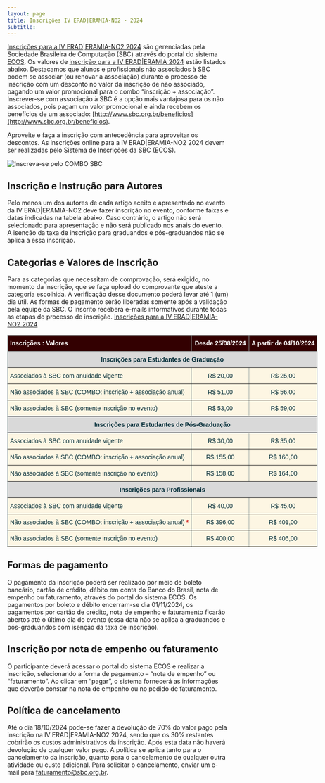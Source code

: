 ```yaml
---
layout: page
title: Inscrições IV ERAD|ERAMIA-NO2 - 2024
subtitle:
---
```


[Inscrições para a IV ERAD\|ERAMIA-NO2 2024](https://centraldesistemas.sbc.org.br/ecos/eradeeramiaNO2-2024) são gerenciadas pela Sociedade Brasileira de Computação (SBC) através do portal do sistema [ECOS](https://centraldesistemas.sbc.org.br/ecos/eradeeramiaNO2-2024). Os valores de [inscrição para a IV ERAD\|ERAMIA 2024](https://centraldesistemas.sbc.org.br/ecos/eradeeramiaNO2-2024) estão listados abaixo. Destacamos que alunos e profissionais não associados à SBC podem se associar (ou renovar a associação) durante o processo de inscrição com um desconto no valor da inscrição de não associado, pagando um valor promocional para o combo “inscrição + associação”. Inscrever-se com associação à SBC é a opção mais vantajosa para os não associados, pois pagam um valor promocional e ainda recebem os benefícios de um associado: [http://www.sbc.org.br/beneficios](http://www.sbc.org.br/beneficios). 

Aproveite e faça a inscrição com antecedência para aproveitar os descontos. As inscrições online para a IV ERAD\|ERAMIA-NO2 2024 devem ser realizadas pelo Sistema de Inscrições da SBC (ECOS).

![Inscreva-se pelo COMBO SBC](/erad_eramia-no2/2024/assets/images/banner_COMBO-1024x168.png.webp)


## Inscrição e Instrução para Autores
Pelo menos um dos autores de cada artigo aceito e apresentado no evento da IV ERAD\|ERAMIA-NO2 deve fazer inscrição no evento, conforme faixas e datas indicadas na tabela abaixo. Caso contrário, o artigo não será selecionado para apresentação e não será publicado nos anais do evento. A isenção da taxa de inscrição para graduandos e pós-graduandos não se aplica a essa inscrição. 


## Categorias e Valores de Inscrição
Para as categorias que necessitam de comprovação, será exigido, no momento da inscrição, que se faça upload do comprovante que ateste a categoria escolhida. A verificação desse documento poderá levar até 1 (um) dia útil. As formas de pagamento serão liberadas somente após a validação pela equipe da SBC. O inscrito receberá e-mails informativos durante todas as etapas do processo de inscrição. [Inscrições para a IV ERAD\|ERAMIA-NO2 2024](https://centraldesistemas.sbc.org.br/ecos/eradeeramiaNO2-2024)


<style type="text/css">
.tg  {border-collapse:collapse;border-color:#93a1a1;border-spacing:0;}
.tg td{background-color:#fdf6e3;border-color:#93a1a1;border-style:solid;border-width:1px;color:#002b36;
  font-family:Arial, sans-serif;font-size:14px;overflow:hidden;padding:10px 5px;word-break:normal;}
.tg th{background-color:#657b83;border-color:#93a1a1;border-style:solid;border-width:1px;color:#fdf6e3;
  font-family:Arial, sans-serif;font-size:14px;font-weight:normal;overflow:hidden;padding:10px 5px;word-break:normal;}
.tg .tg-pb0m{border-color:inherit;text-align:center;vertical-align:bottom}
.tg .tg-xgdf{background-color:#D9D9D9;border-color:inherit;font-weight:bold;text-align:center;vertical-align:bottom}
.tg .tg-tfhj{background-color:#330001;border-color:inherit;color:#ffffff;font-weight:bold;text-align:left;vertical-align:top}
.tg .tg-742v{background-color:#330001;border-color:inherit;color:#ffffff;font-weight:bold;text-align:center;vertical-align:top}
.tg .tg-za14{border-color:inherit;text-align:left;vertical-align:bottom}
.tg .tg-0pky{border-color:inherit;text-align:left;vertical-align:top}
</style>
<table class="tg" style="undefined;table-layout: fixed; width: 705px">
<colgroup>
<col style="width: 419px">
<col style="width: 131px">
<col style="width: 155px">
</colgroup>
<thead>
  <tr>
    <th class="tg-tfhj">Inscrições : Valores</th>
    <th class="tg-742v">Desde 25/08/2024</th>
    <th class="tg-742v">A partir de 04/10/2024</th>
  </tr>
</thead>
<tbody>
  <tr>
    <td class="tg-xgdf" colspan="3"><span style="font-weight:bold;background-color:#D9D9D9">Inscrições para Estudantes de Graduação</span></td>
  </tr>
  <tr>
    <td class="tg-za14">Associados à SBC com anuidade vigente</td>
    <td class="tg-pb0m">R$ 20,00</td>
    <td class="tg-pb0m">R$ 25,00</td>
  </tr>
  <tr>
    <td class="tg-za14">Não associados à SBC (COMBO: inscrição + associação anual)</td>
    <td class="tg-pb0m">R$ 51,00</td>
    <td class="tg-pb0m">R$ 56,00</td>
  </tr>
  <tr>
    <td class="tg-za14">Não associados à SBC (somente inscrição no evento)</td>
    <td class="tg-pb0m">R$ 53,00</td>
    <td class="tg-pb0m">R$ 59,00</td>
  </tr>
  <tr>
    <td class="tg-xgdf" colspan="3"><span style="font-weight:bold;background-color:#D9D9D9">Inscrições para Estudantes de Pós-Graduação</span></td>
  </tr>
  <tr>
    <td class="tg-za14">Associados à SBC com anuidade vigente</td>
    <td class="tg-pb0m">R$ 30,00</td>
    <td class="tg-pb0m">R$ 35,00</td>
  </tr>
  <tr>
    <td class="tg-0pky"><span style="font-style:normal">Não associados à SBC (COMBO: inscrição + associação anual)</span></td>
    <td class="tg-pb0m">R$ 155,00</td>
    <td class="tg-pb0m">R$ 160,00</td>
  </tr>
  <tr>
    <td class="tg-za14">Não associados à SBC (somente inscrição no evento)</td>
    <td class="tg-pb0m">R$ 158,00</td>
    <td class="tg-pb0m">R$ 164,00</td>
  </tr>
  <tr>
    <td class="tg-xgdf" colspan="3"><span style="font-weight:bold;background-color:#D9D9D9">Inscrições para Profissionais</span></td>
  </tr>
  <tr>
    <td class="tg-za14">Associados à SBC com anuidade vigente</td>
    <td class="tg-pb0m">R$ 40,00</td>
    <td class="tg-pb0m">R$ 45,00</td>
  </tr>
  <tr>
    <td class="tg-0pky"><span style="font-style:normal">Não associados à SBC (COMBO: inscrição + associação anual) </span><span style="font-weight:bold;font-style:normal;color:#C00">²</span></td>
    <td class="tg-pb0m">R$ 396,00</td>
    <td class="tg-pb0m">R$ 401,00</td>
  </tr>
  <tr>
    <td class="tg-za14">Não associados à SBC (somente inscrição no evento)</td>
    <td class="tg-pb0m">R$ 400,00</td>
    <td class="tg-pb0m">R$ 406,00</td>
  </tr>
</tbody>
</table>


## Formas de pagamento
O pagamento da inscrição poderá ser realizado por meio de boleto bancário, cartão de crédito, débito em conta do Banco do Brasil, nota de empenho ou faturamento, através do portal do sistema ECOS. Os pagamentos por boleto e débito encerram-se dia 01/11/2024, os pagamentos por cartão de crédito, nota de empenho e faturamento ficarão abertos até o último dia do evento (essa data não se aplica a graduandos e pós-graduandos com isenção da taxa de inscrição). 


## Inscrição por nota de empenho ou faturamento
O participante deverá acessar o portal do sistema ECOS e realizar a inscrição, selecionando a forma de pagamento – “nota de empenho” ou “faturamento”. Ao clicar em “pagar”, o sistema fornecerá as informações que deverão constar na nota de empenho ou no pedido de faturamento.


## Política de cancelamento
Até o dia 18/10/2024 pode-se fazer a devolução de 70% do valor pago pela inscrição na IV ERAD|ERAMIA-NO2 2024, sendo que os 30% restantes cobrirão os custos administrativos da inscrição. Após esta data não haverá devolução de qualquer valor pago. A política se aplica tanto para o cancelamento da inscrição, quanto para o cancelamento de qualquer outra atividade ou custo adicional. Para solicitar o cancelamento, enviar um e-mail para <faturamento@sbc.org.br>.


